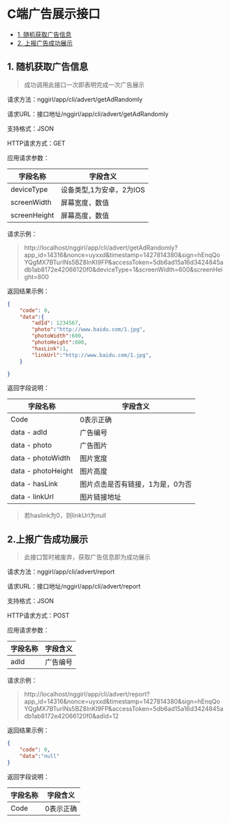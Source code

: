 # C端广告展示接口

* [1. 随机获取广告信息](#1)
* [2. 上报广告成功展示](#2)


<h2 id="1" >1. 随机获取广告信息</h2>

> 成功调用此接口一次即表明完成一次广告展示

请求方法：nggirl/app/cli/advert/getAdRandomly

请求URL：接口地址/nggirl/app/cli/advert/getAdRandomly

支持格式：JSON

HTTP请求方式：GET

应用请求参数：

|字段名称|字段含义
|---|---|
|deviceType  |设备类型,1为安卓，2为IOS
|screenWidth|屏幕宽度，数值
|screenHeight|屏幕高度，数值


请求示例：

> http://localhost/nggirl/app/cli/advert/getAdRandomly?app_id=14316&nonce=uyxxd&timestamp=1427814380&sign=hEnqQoYQgMX7BTurINs5BZ8InKI9FP&accessToken=5db6ad15a16d3424845adb1ab8172e42066120f0&deviceType=1&screenWidth=600&screenHeight=800

返回结果示例：

```json
{
    "code": 0,
    "data":{
    	"adId": 1234567,
    	"photo":"http://www.baidu.com/1.jpg",
    	"photoWidth":600,
    	"photoHeight":800,
    	"hasLink":1,
    	"linkUrl":"http://www.baidu.com/1.jpg",
	}

}
```

返回字段说明：

|字段名称|字段含义
|---|---|
|Code  |0表示正确
|data - adId|广告编号
|data - photo|广告图片
|data - photoWidth|图片宽度
|data - photoHeight|图片高度
|data - hasLink|图片点击是否有链接，1为是，0为否
|data - linkUrl	|图片链接地址

>若haslink为0，则linkUrl为null


<h2 id="2" >2.上报广告成功展示 </h2>

> 此接口暂时被废弃，获取广告信息即为成功展示

请求方法：nggirl/app/cli/advert/report

请求URL：接口地址/nggirl/app/cli/advert/report

支持格式：JSON

HTTP请求方式：POST

应用请求参数：

|字段名称|字段含义
|---|---|
|adId  |广告编号


请求示例：

> http://localhost/nggirl/app/cli/advert/report?app_id=14316&nonce=uyxxd&timestamp=1427814380&sign=hEnqQoYQgMX7BTurINs5BZ8InKI9FP&accessToken=5db6ad15a16d3424845adb1ab8172e42066120f0&adId=12

返回结果示例：

```json
{
    "code": 0,
    "data":"null"
}
```

返回字段说明：

|字段名称|字段含义
|---|---|
|Code  |0表示正确














